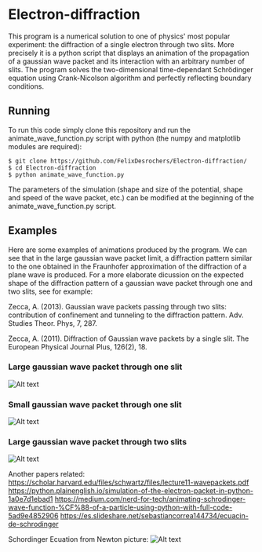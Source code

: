 # Electron-diffraction

This program is a numerical solution to one of physics' most popular experiment: the diffraction of a single electron through two slits. More precisely it is a python script that displays an animation of the propagation of a gaussian wave packet and its interaction with an arbitrary number of slits. The program solves the two-dimensional time-dependant Schrödinger equation using Crank-Nicolson algorithm and perfectly reflecting boundary conditions.

## Running

To run this code simply clone this repository and run the animate_wave_function.py script with python (the numpy and matplotlib modules are required):
 
```
$ git clone https://github.com/FelixDesrochers/Electron-diffraction/
$ cd Electron-diffraction
$ python animate_wave_function.py 
```

The parameters of the simulation (shape and size of the potential, shape and speed of the wave packet, etc.) can be modified at the beginning of the animate_wave_function.py script. 

## Examples

Here are some examples of animations produced by the program. We can see that in the large gaussian wave packet limit, a diffraction pattern similar to the one obtained in the Fraunhofer approximation of the diffraction of a plane wave is produced. For a more elaborate dicussion on the expected shape of the diffraction pattern of a gaussian wave packet through one and two slits, see for example:

Zecca, A. (2013). Gaussian wave packets passing through two slits: contribution of confinement and tunneling to the diffraction pattern. Adv. Studies Theor. Phys, 7, 287.

Zecca, A. (2011). Diffraction of Gaussian wave packets by a single slit. The European Physical Journal Plus, 126(2), 18.

### Large gaussian wave packet through one slit
![Alt text](https://github.com/FelixDesrochers/Electron-diffraction/blob/master/animation/one_slit_thick.gif?raw=true "Title")

### Small gaussian wave packet through one slit
![Alt text](https://github.com/FelixDesrochers/Electron-diffraction/blob/master/animation/2D_oneslit_dx008_dt0005_yf1.gif?raw=true "Title")

### Large gaussian wave packet through two slits
![Alt text](https://github.com/FelixDesrochers/Electron-diffraction/blob/master/animation/2D_2slits_dx008_dt0005_yf10.gif?raw=true "Title")

Another papers related:
https://scholar.harvard.edu/files/schwartz/files/lecture11-wavepackets.pdf
https://python.plainenglish.io/simulation-of-the-electron-packet-in-python-1a0e7d1ebad1
https://medium.com/nerd-for-tech/animating-schrodinger-wave-function-%CF%88-of-a-particle-using-python-with-full-code-5ad9e4852906
https://es.slideshare.net/sebastiancorrea144734/ecuacin-de-schrodinger

Schordinger Ecuation from Newton picture:
![Alt text](https://github.com/aitmoreno/Electron-diffraction/blob/master/animation/Ecuaci%C3%B3n%20de%20Schrodinger_folio.jpg?raw=true)




